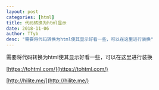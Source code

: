 ```yaml
---
layout: post
categories: [html]
title: 代码转换为html显示
date: 2018-11-06
author: TTyb
desc: "需要将代码转换为html使其显示好看一些，可以在这里进行装换"
---
```


需要将代码转换为html使其显示好看一些，可以在这里进行装换

[https://tohtml.com/](https://tohtml.com/)

[http://hilite.me/](http://hilite.me/)